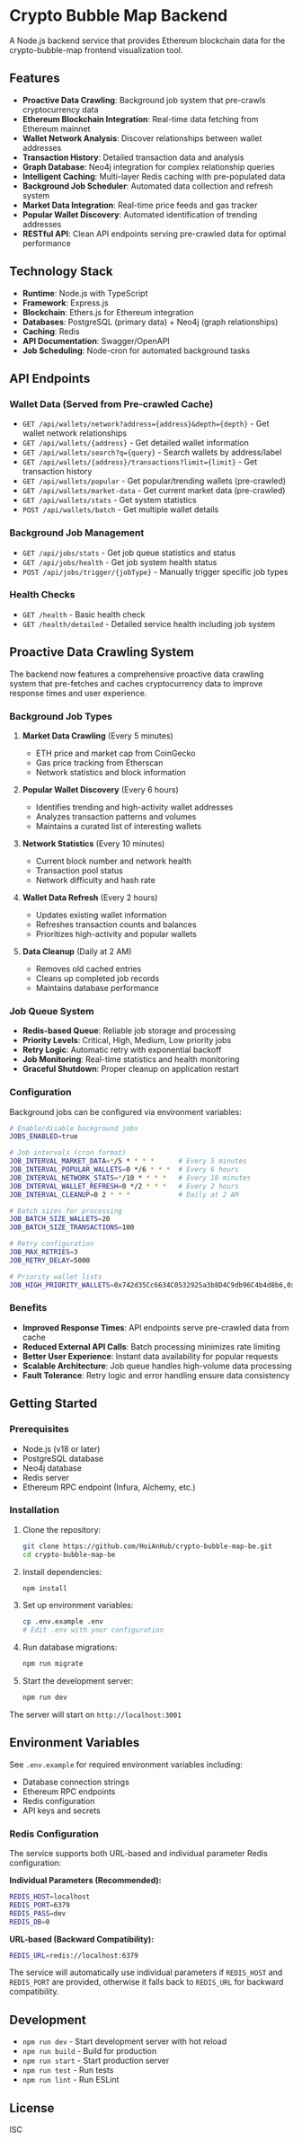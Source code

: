 # Crypto Bubble Map Backend

A Node.js backend service that provides Ethereum blockchain data for the crypto-bubble-map frontend visualization tool.

## Features

- **Proactive Data Crawling**: Background job system that pre-crawls cryptocurrency data
- **Ethereum Blockchain Integration**: Real-time data fetching from Ethereum mainnet
- **Wallet Network Analysis**: Discover relationships between wallet addresses
- **Transaction History**: Detailed transaction data and analysis
- **Graph Database**: Neo4j integration for complex relationship queries
- **Intelligent Caching**: Multi-layer Redis caching with pre-populated data
- **Background Job Scheduler**: Automated data collection and refresh system
- **Market Data Integration**: Real-time price feeds and gas tracker
- **Popular Wallet Discovery**: Automated identification of trending addresses
- **RESTful API**: Clean API endpoints serving pre-crawled data for optimal performance

## Technology Stack

- **Runtime**: Node.js with TypeScript
- **Framework**: Express.js
- **Blockchain**: Ethers.js for Ethereum integration
- **Databases**: PostgreSQL (primary data) + Neo4j (graph relationships)
- **Caching**: Redis
- **API Documentation**: Swagger/OpenAPI
- **Job Scheduling**: Node-cron for automated background tasks

## API Endpoints

### Wallet Data (Served from Pre-crawled Cache)
- `GET /api/wallets/network?address={address}&depth={depth}` - Get wallet network relationships
- `GET /api/wallets/{address}` - Get detailed wallet information
- `GET /api/wallets/search?q={query}` - Search wallets by address/label
- `GET /api/wallets/{address}/transactions?limit={limit}` - Get transaction history
- `GET /api/wallets/popular` - Get popular/trending wallets (pre-crawled)
- `GET /api/wallets/market-data` - Get current market data (pre-crawled)
- `GET /api/wallets/stats` - Get system statistics
- `POST /api/wallets/batch` - Get multiple wallet details

### Background Job Management
- `GET /api/jobs/stats` - Get job queue statistics and status
- `GET /api/jobs/health` - Get job system health status
- `POST /api/jobs/trigger/{jobType}` - Manually trigger specific job types

### Health Checks
- `GET /health` - Basic health check
- `GET /health/detailed` - Detailed service health including job system

## Proactive Data Crawling System

The backend now features a comprehensive proactive data crawling system that pre-fetches and caches cryptocurrency data to improve response times and user experience.

### Background Job Types

1. **Market Data Crawling** (Every 5 minutes)
   - ETH price and market cap from CoinGecko
   - Gas price tracking from Etherscan
   - Network statistics and block information

2. **Popular Wallet Discovery** (Every 6 hours)
   - Identifies trending and high-activity wallet addresses
   - Analyzes transaction patterns and volumes
   - Maintains a curated list of interesting wallets

3. **Network Statistics** (Every 10 minutes)
   - Current block number and network health
   - Transaction pool status
   - Network difficulty and hash rate

4. **Wallet Data Refresh** (Every 2 hours)
   - Updates existing wallet information
   - Refreshes transaction counts and balances
   - Prioritizes high-activity and popular wallets

5. **Data Cleanup** (Daily at 2 AM)
   - Removes old cached entries
   - Cleans up completed job records
   - Maintains database performance

### Job Queue System

- **Redis-based Queue**: Reliable job storage and processing
- **Priority Levels**: Critical, High, Medium, Low priority jobs
- **Retry Logic**: Automatic retry with exponential backoff
- **Job Monitoring**: Real-time statistics and health monitoring
- **Graceful Shutdown**: Proper cleanup on application restart

### Configuration

Background jobs can be configured via environment variables:

```bash
# Enable/disable background jobs
JOBS_ENABLED=true

# Job intervals (cron format)
JOB_INTERVAL_MARKET_DATA=*/5 * * * *      # Every 5 minutes
JOB_INTERVAL_POPULAR_WALLETS=0 */6 * * *  # Every 6 hours
JOB_INTERVAL_NETWORK_STATS=*/10 * * * *   # Every 10 minutes
JOB_INTERVAL_WALLET_REFRESH=0 */2 * * *   # Every 2 hours
JOB_INTERVAL_CLEANUP=0 2 * * *            # Daily at 2 AM

# Batch sizes for processing
JOB_BATCH_SIZE_WALLETS=20
JOB_BATCH_SIZE_TRANSACTIONS=100

# Retry configuration
JOB_MAX_RETRIES=3
JOB_RETRY_DELAY=5000

# Priority wallet lists
JOB_HIGH_PRIORITY_WALLETS=0x742d35Cc6634C0532925a3b8D4C9db96C4b4d8b6,0xd8dA6BF26964aF9D7eEd9e03E53415D37aA96045
```

### Benefits

- **Improved Response Times**: API endpoints serve pre-crawled data from cache
- **Reduced External API Calls**: Batch processing minimizes rate limiting
- **Better User Experience**: Instant data availability for popular requests
- **Scalable Architecture**: Job queue handles high-volume data processing
- **Fault Tolerance**: Retry logic and error handling ensure data consistency

## Getting Started

### Prerequisites

- Node.js (v18 or later)
- PostgreSQL database
- Neo4j database
- Redis server
- Ethereum RPC endpoint (Infura, Alchemy, etc.)

### Installation

1. Clone the repository:
   ```bash
   git clone https://github.com/HoiAnHub/crypto-bubble-map-be.git
   cd crypto-bubble-map-be
   ```

2. Install dependencies:
   ```bash
   npm install
   ```

3. Set up environment variables:
   ```bash
   cp .env.example .env
   # Edit .env with your configuration
   ```

4. Run database migrations:
   ```bash
   npm run migrate
   ```

5. Start the development server:
   ```bash
   npm run dev
   ```

The server will start on `http://localhost:3001`

## Environment Variables

See `.env.example` for required environment variables including:
- Database connection strings
- Ethereum RPC endpoints
- Redis configuration
- API keys and secrets

### Redis Configuration

The service supports both URL-based and individual parameter Redis configuration:

**Individual Parameters (Recommended):**
```bash
REDIS_HOST=localhost
REDIS_PORT=6379
REDIS_PASS=dev
REDIS_DB=0
```

**URL-based (Backward Compatibility):**
```bash
REDIS_URL=redis://localhost:6379
```

The service will automatically use individual parameters if `REDIS_HOST` and `REDIS_PORT` are provided, otherwise it falls back to `REDIS_URL` for backward compatibility.

## Development

- `npm run dev` - Start development server with hot reload
- `npm run build` - Build for production
- `npm run start` - Start production server
- `npm run test` - Run tests
- `npm run lint` - Run ESLint

## License

ISC